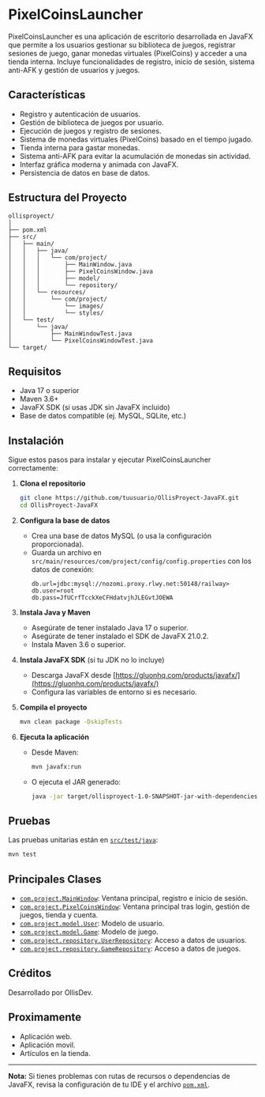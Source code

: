 # PixelCoinsLauncher

PixelCoinsLauncher es una aplicación de escritorio desarrollada en JavaFX que permite a los usuarios gestionar su biblioteca de juegos, registrar sesiones de juego, ganar monedas virtuales (PixelCoins) y acceder a una tienda interna. Incluye funcionalidades de registro, inicio de sesión, sistema anti-AFK y gestión de usuarios y juegos.

## Características

- Registro y autenticación de usuarios.
- Gestión de biblioteca de juegos por usuario.
- Ejecución de juegos y registro de sesiones.
- Sistema de monedas virtuales (PixelCoins) basado en el tiempo jugado.
- Tienda interna para gastar monedas.
- Sistema anti-AFK para evitar la acumulación de monedas sin actividad.
- Interfaz gráfica moderna y animada con JavaFX.
- Persistencia de datos en base de datos.

## Estructura del Proyecto

```
ollisproyect/
│
├── pom.xml
├── src/
│   ├── main/
│   │   ├── java/
│   │   │   └── com/project/
│   │   │       ├── MainWindow.java
│   │   │       ├── PixelCoinsWindow.java
│   │   │       ├── model/
│   │   │       └── repository/
│   │   └── resources/
│   │       └── com/project/
│   │           └── images/
│   │           └── styles/
│   └── test/
│       └── java/
│           ├── MainWindowTest.java
│           └── PixelCoinsWindowTest.java
└── target/
```

## Requisitos

- Java 17 o superior
- Maven 3.6+
- JavaFX SDK (si usas JDK sin JavaFX incluido)
- Base de datos compatible (ej. MySQL, SQLite, etc.)


## Instalación

Sigue estos pasos para instalar y ejecutar PixelCoinsLauncher correctamente:

1. **Clona el repositorio**
   ```sh
   git clone https://github.com/tuusuario/OllisProyect-JavaFX.git
   cd OllisProyect-JavaFX
   ```

2. **Configura la base de datos**
   - Crea una base de datos MySQL (o usa la configuración proporcionada).
   - Guarda un archivo en `src/main/resources/com/project/config/config.properties` con los datos de conexión:
     ```
     db.url=jdbc:mysql://nozomi.proxy.rlwy.net:50148/railway>
     db.user=root
     db.pass=JfUCrfTcckXeCFHdatvjhJLEGvtJOEWA
     ```

3. **Instala Java y Maven**
   - Asegúrate de tener instalado Java 17 o superior.
   - Asegúrate de tener instalado el SDK de JavaFX 21.0.2.
   - Instala Maven 3.6 o superior.

4. **Instala JavaFX SDK** (si tu JDK no lo incluye)
   - Descarga JavaFX desde [https://gluonhq.com/products/javafx/](https://gluonhq.com/products/javafx/)
   - Configura las variables de entorno si es necesario.

5. **Compila el proyecto**
   ```sh
   mvn clean package -DskipTests 
   ```

6. **Ejecuta la aplicación**
   - Desde Maven:
     ```sh
     mvn javafx:run
     ```
   - O ejecuta el JAR generado:
     ```sh
     java -jar target/ollisproyect-1.0-SNAPSHOT-jar-with-dependencies.jar
     ```


## Pruebas

Las pruebas unitarias están en [`src/test/java`](src/test/java):

```sh
mvn test
```

## Principales Clases

- [`com.project.MainWindow`](src/main/java/com/project/MainWindow.java): Ventana principal, registro e inicio de sesión.
- [`com.project.PixelCoinsWindow`](src/main/java/com/project/PixelCoinsWindow.java): Ventana principal tras login, gestión de juegos, tienda y cuenta.
- [`com.project.model.User`](src/main/java/com/project/model/User.java): Modelo de usuario.
- [`com.project.model.Game`](src/main/java/com/project/model/Game.java): Modelo de juego.
- [`com.project.repository.UserRepository`](src/main/java/com/project/repository/UserRepository.java): Acceso a datos de usuarios.
- [`com.project.repository.GameRepository`](src/main/java/com/project/repository/GameRepository.java): Acceso a datos de juegos.

## Créditos

Desarrollado por OllisDev.

## Proximamente

- Aplicación web.
- Aplicación movil.
- Artículos en la tienda.

---

**Nota:** Si tienes problemas con rutas de recursos o dependencias de JavaFX, revisa la configuración de tu IDE y el archivo [`pom.xml`](pom.xml).
